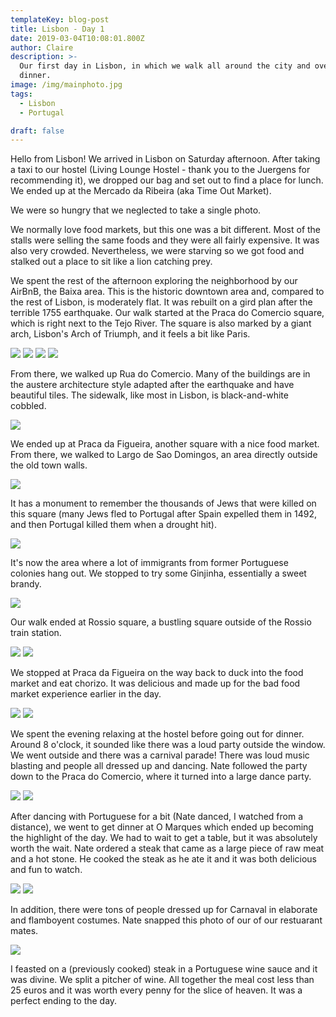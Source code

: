```yaml
---
templateKey: blog-post
title: Lisbon - Day 1
date: 2019-03-04T10:08:01.800Z
author: Claire
description: >-
  Our first day in Lisbon, in which we walk all around the city and overeat at
  dinner.
image: /img/mainphoto.jpg
tags:
  - Lisbon
  - Portugal

draft: false
---
```


Hello from Lisbon!  We arrived in Lisbon on Saturday afternoon.  After taking a taxi to our hostel (Living Lounge Hostel - thank you to the Juergens for recommending it), we dropped our bag and set out to find a place for lunch.  We ended up at the Mercado da Ribeira (aka Time Out Market). 

We were so hungry that we neglected to take a single photo. 

We normally love food markets, but this one was a bit different.  Most of the stalls were selling the same foods and they were all fairly expensive.  It was also very crowded.  Nevertheless, we were starving so we got food and stalked out a place to sit like a lion catching prey.

We spent the rest of the afternoon exploring the neighborhood by our AirBnB, the Baixa area.  This is the historic downtown area and, compared to the rest of Lisbon, is moderately flat.  It was rebuilt on a gird plan after the terrible 1755 earthquake.  Our walk started at the Praca do Comercio square, which is right next to the Tejo River.  The square is also marked by a giant arch, Lisbon's Arch of Triumph, and it feels a bit like Paris.

![](/img/lisbon/downtownLisbon1.jpg)
![](/img/lisbon/downtownLisbon2.jpg)
![](/img/lisbon/downtownLisbon3.jpg)
![](/img/lisbon/downtownLisbon4.jpg)

From there, we walked up Rua do Comercio.  Many of the buildings are in the austere architecture style adapted after the earthquake and have beautiful tiles.  The sidewalk, like most in Lisbon, is black-and-white cobbled.

![](/img/lisbon/cobblestones2.jpg)

We ended up at Praca da Figueira, another square with a nice food market. From there, we walked to Largo de Sao Domingos, an area directly outside the old town walls.

![](/img/lisbon/figSquare1.jpg)

It has a monument to remember the thousands of Jews that were killed on this square (many Jews fled to Portugal after Spain expelled them in 1492, and then Portugal killed them when a drought hit).

![](/img/lisbon/jewishMonument.jpg)

It's now the area where a lot of immigrants from former Portuguese colonies hang out.  We stopped to try some Ginjinha, essentially a sweet brandy. 

![](/img/lisbon/ginjaBabe.jpg)

Our walk ended at Rossio square, a bustling square outside of the Rossio train station.

![](/img/lisbon/rossioSq1.jpg)
![](/img/lisbon/rossioSq2.jpg)

We stopped at Praca da Figueira on the way back to duck into the food market and eat chorizo.  It was delicious and made up for the bad food market experience earlier in the day.

![](/img/lisbon/marketPhotoSquare.jpg)
![](/img/lisbon/chorizoAtMarket.jpg)

We spent the evening relaxing at the hostel before going out for dinner.  Around 8 o'clock, it sounded like there was a loud party outside the window.  We went outside and there was a carnival parade!  There was loud music blasting and people all dressed up and dancing.  Nate followed the party down to the Praca do Comercio, where it turned into a large dance party.  

![](/img/lisbon/carnavalDanceParty1.jpg)
![](/img/lisbon/carnaval2.jpg)

After dancing with Portuguese for a bit (Nate danced, I watched from a distance), we went to get dinner at O Marques which ended up becoming the highlight of the day.  We had to wait to get a table, but it was absolutely worth the wait.  Nate ordered a steak that came as a large piece of raw meat and a hot stone.  He cooked the steak as he ate it and it was both delicious and fun to watch.  

![](/img/lisbon/steakOnStone.jpg)
![](/img/lisbon/steakOnStone2.jpg)

In addition, there were tons of people dressed up for Carnaval in elaborate and flamboyent costumes. Nate snapped this photo of our of our restuarant mates. 

![](/img/lisbon/crossdressingDude.jpg)

I feasted on a (previously cooked) steak in a Portuguese wine sauce and it was divine.  We split a pitcher of wine.  All together the meal cost less than 25 euros and it was worth every penny for the slice of heaven.  It was a perfect ending to the day. 
